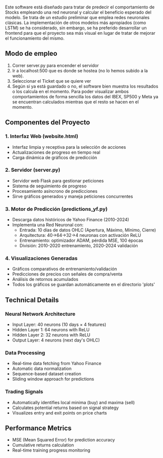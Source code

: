Este software está diseñado para tratar de predecir el comportamiento de Stocks empleando una red neuronal y calcular el beneficio esperado del modelo. Se trata de un estudio preliminar que emplea redes neuronales clásicas. La implementación de otros modelos más apropiados (como LSTM) se ha considerado, sin embargo, se ha preferido desarrollar un frontend para que el proyecto sea más visual en lugar de tratar de mejorar el funcionamiento del mismo. 

## Modo de empleo

1. Correr server.py para encender el servidor
2. Ir a localhost:500 que es donde se hostea (no lo hemos subido a la web).
3. Seleccionar el Ticket que se quiere ver
4. Según si ya está guardado o no, el software bien muestra los resultados o los calcula en el momento. Para poder visualizar ambos comportamientos de forma sencilla los datos del IBEX, SP500 y Meta ya se encuentran calculados mientras que el resto se hacen en el momento.

## Componentes del Proyecto

### 1. Interfaz Web (website.html)
- Interfaz limpia y receptiva para la selección de acciones
- Actualizaciones de progreso en tiempo real
- Carga dinámica de gráficos de predicción

### 2. Servidor (server.py)
- Servidor web Flask para gestionar peticiones
- Sistema de seguimiento de progreso
- Procesamiento asíncrono de predicciones
- Sirve gráficos generados y maneja peticiones concurrentes

### 3. Motor de Predicción (predictions_yf.py)
- Descarga datos históricos de Yahoo Finance (2010-2024)
- Implementa una Red Neuronal con:
  - Entrada: 10 días de datos OHLC (Apertura, Máximo, Mínimo, Cierre)
  - Arquitectura: 40->64->32->4 neuronas con activación ReLU
  - Entrenamiento: optimizador ADAM, pérdida MSE, 100 épocas
  - División: 2010-2020 entrenamiento, 2020-2024 validación

### 4. Visualizaciones Generadas
- Gráficos comparativos de entrenamiento/validación
- Predicciones de precios con señales de compra/venta
- Análisis de retornos acumulados
- Todos los gráficos se guardan automáticamente en el directorio 'plots'

## Technical Details

### Neural Network Architecture
- Input Layer: 40 neurons (10 days × 4 features)
- Hidden Layer 1: 64 neurons with ReLU
- Hidden Layer 2: 32 neurons with ReLU
- Output Layer: 4 neurons (next day's OHLC)

### Data Processing
- Real-time data fetching from Yahoo Finance
- Automatic data normalization
- Sequence-based dataset creation
- Sliding window approach for predictions

### Trading Signals
- Automatically identifies local minima (buy) and maxima (sell)
- Calculates potential returns based on signal strategy
- Visualizes entry and exit points on price charts

## Performance Metrics
- MSE (Mean Squared Error) for prediction accuracy
- Cumulative returns calculation
- Real-time training progress monitoring